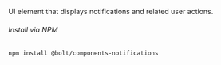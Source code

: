 UI element that displays notifications and related user actions.

###### Install via NPM

```
npm install @bolt/components-notifications
```
